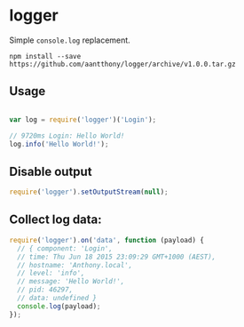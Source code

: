 # logger

Simple `console.log` replacement.

`npm install --save https://github.com/aantthony/logger/archive/v1.0.0.tar.gz`

## Usage
```js

var log = require('logger')('Login');

// 9720ms Login: Hello World!
log.info('Hello World!');
```

## Disable output
```js
require('logger').setOutputStream(null);
```

## Collect log data:

```js
require('logger').on('data', function (payload) {
  // { component: 'Login',
  // time: Thu Jun 18 2015 23:09:29 GMT+1000 (AEST),
  // hostname: 'Anthony.local',
  // level: 'info',
  // message: 'Hello World!',
  // pid: 46297,
  // data: undefined }
  console.log(payload);
});
```
